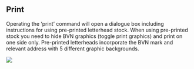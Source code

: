 <section id="templates-page-print">
</section>

## Print

Operating the ‘print’ command will open a dialogue box including instructions for using pre-printed letterhead stock. When using pre-printed stock you need to hide BVN graphics (toggle print graphics) and print on one side only.
Pre-printed letterheads incorporate the BVN mark and relevant address with 5 different graphic backgrounds.

![]({{site.baseurl}}/assets/templates-print.jpg)
